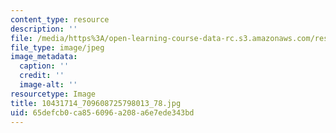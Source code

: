 ```yaml
---
content_type: resource
description: ''
file: /media/https%3A/open-learning-course-data-rc.s3.amazonaws.com/res-2-005-girls-who-build-make-your-own-wearables-workshop-spring-2015/65defcb0ca856096a208a6e7ede343bd_10431714_709608725798013_78.jpg
file_type: image/jpeg
image_metadata:
  caption: ''
  credit: ''
  image-alt: ''
resourcetype: Image
title: 10431714_709608725798013_78.jpg
uid: 65defcb0-ca85-6096-a208-a6e7ede343bd
---
```

